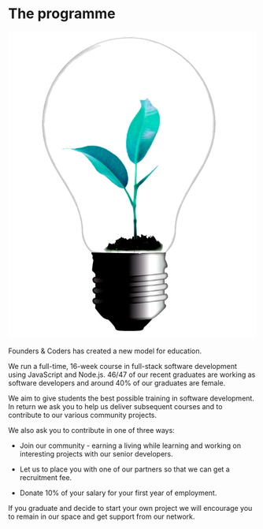 # The programme

<img src="/assets/fac-logo.png" class="fac-logo">

Founders & Coders has created a new model for education.

We run a full-time, 16-week course in full-stack software development using JavaScript and Node.js. 46/47 of our recent graduates are working as software developers and around 40% of our graduates are female.

We aim to give students the best possible training in software development. In return we ask you to help us deliver subsequent courses and to contribute to our various community projects.

We also ask you to contribute in one of three ways:

- Join our community - earning a living while learning and working on interesting projects with our senior developers.

- Let us to place you with one of our partners so that we can get a recruitment fee.

- Donate 10% of your salary for your first year of employment.

If you graduate and decide to start your own project we will encourage you to remain in our space and get support from our network.
